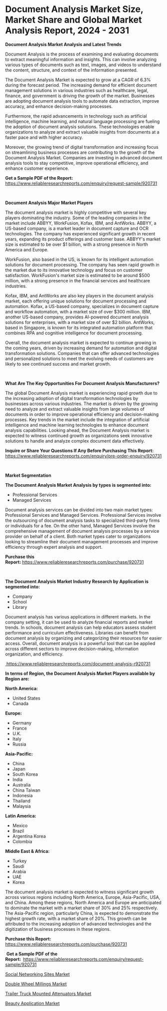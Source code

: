 <p><h1>Document Analysis Market Size, Market Share and Global Market Analysis Report, 2024 - 2031</h1></p><p><strong>Document Analysis Market Analysis and Latest Trends</strong></p>
<p><p>Document Analysis is the process of examining and evaluating documents to extract meaningful information and insights. This can involve analyzing various types of documents such as text, images, and videos to understand the content, structure, and context of the information presented.</p><p>The Document Analysis Market is expected to grow at a CAGR of 6.3% during the forecast period. The increasing demand for efficient document management solutions in various industries such as healthcare, legal, finance, and government is driving the growth of the market. Businesses are adopting document analysis tools to automate data extraction, improve accuracy, and enhance decision-making processes.</p><p>Furthermore, the rapid advancements in technology such as artificial intelligence, machine learning, and natural language processing are fueling the adoption of document analysis solutions. These technologies enable organizations to analyze and extract valuable insights from documents at a faster pace and with higher accuracy.</p><p>Moreover, the growing trend of digital transformation and increasing focus on streamlining business processes are contributing to the growth of the Document Analysis Market. Companies are investing in advanced document analysis tools to stay competitive, improve operational efficiency, and enhance customer experience.</p></p>
<p><strong>Get a Sample PDF of the Report:&nbsp;</strong> <a href="https://www.reliableresearchreports.com/enquiry/request-sample/920731">https://www.reliableresearchreports.com/enquiry/request-sample/920731</a></p>
<p>&nbsp;</p>
<p><strong>Document Analysis Major Market Players</strong></p>
<p><p>The document analysis market is highly competitive with several key players dominating the industry. Some of the leading companies in the market include ABBYY, WorkFusion, Kofax, IBM, and AntWorks. ABBYY, a US-based company, is a market leader in document capture and OCR technologies. The company has experienced significant growth in recent years, expanding its product offerings and customer base. ABBYY's market size is estimated to be over $1 billion, with a strong presence in North America and Europe.</p><p>WorkFusion, also based in the US, is known for its intelligent automation solutions for document processing. The company has seen rapid growth in the market due to its innovative technology and focus on customer satisfaction. WorkFusion's market size is estimated to be around $500 million, with a strong presence in the financial services and healthcare industries.</p><p>Kofax, IBM, and AntWorks are also key players in the document analysis market, each offering unique solutions for document processing and automation. Kofax, a US-based company, specializes in document capture and workflow automation, with a market size of over $300 million. IBM, another US-based company, provides AI-powered document analysis solutions for enterprises, with a market size of over $2 billion. AntWorks, based in Singapore, is known for its integrated automation platform that combines RPA and cognitive intelligence for document processing.</p><p>Overall, the document analysis market is expected to continue growing in the coming years, driven by increasing demand for automation and digital transformation solutions. Companies that can offer advanced technologies and personalized solutions to meet the evolving needs of customers are likely to see continued success and market growth.</p></p>
<p>&nbsp;</p>
<p><strong>What Are The Key Opportunities For Document Analysis Manufacturers?</strong></p>
<p><p>The global Document Analysis market is experiencing rapid growth due to the increasing adoption of digital transformation technologies by businesses across various industries. The market is driven by the growing need to analyze and extract valuable insights from large volumes of documents in order to improve operational efficiency and decision-making processes. Key trends in the market include the integration of artificial intelligence and machine learning technologies to enhance document analysis capabilities. Looking ahead, the Document Analysis market is expected to witness continued growth as organizations seek innovative solutions to handle and analyze complex document data effectively.</p></p>
<p><strong>Inquire or Share Your Questions If Any Before Purchasing This Report:</strong> <a href="https://www.reliableresearchreports.com/enquiry/pre-order-enquiry/920731">https://www.reliableresearchreports.com/enquiry/pre-order-enquiry/920731</a></p>
<p>&nbsp;</p>
<p><strong>Market Segmentation</strong></p>
<p><strong>The Document Analysis Market Analysis by types is segmented into:</strong></p>
<p><ul><li>Professional Services</li><li>Managed Services</li></ul></p>
<p><p>Document analysis services can be divided into two main market types: Professional Services and Managed Services. Professional Services involve the outsourcing of document analysis tasks to specialized third-party firms or individuals for a fee. On the other hand, Managed Services involve the comprehensive management of document analysis processes by a service provider on behalf of a client. Both market types cater to organizations looking to streamline their document management processes and improve efficiency through expert analysis and support.</p></p>
<p><strong>Purchase this Report:&nbsp;</strong><a href="https://www.reliableresearchreports.com/purchase/920731">https://www.reliableresearchreports.com/purchase/920731</a></p>
<p>&nbsp;</p>
<p><strong>The Document Analysis Market Industry Research by Application is segmented into:</strong></p>
<p><ul><li>Company</li><li>School</li><li>Library</li></ul></p>
<p><p>Document analysis has various applications in different markets. In the company setting, it can be used to analyze financial reports and market trends. In schools, document analysis can help educators assess student performance and curriculum effectiveness. Libraries can benefit from document analysis by organizing and categorizing their resources for easier access. Overall, document analysis is a powerful tool that can be applied across different sectors to improve decision-making, information organization, and efficiency.</p></p>
<p><a href="https://www.reliableresearchreports.com/document-analysis-r920731">&nbsp;https://www.reliableresearchreports.com/document-analysis-r920731</a></p>
<p><strong>In terms of Region, the Document Analysis Market Players available by Region are:</strong></p>
<p>
    <p> <strong> North America: </strong>
        <ul>
            <li>United States</li>
            <li>Canada</li>
        </ul>
        </p> 
    <p> <strong> Europe: </strong>
        <ul>
            <li>Germany</li>
            <li>France</li>
            <li>U.K.</li>
            <li>Italy</li>
            <li>Russia</li>
        </ul>
        </p> 
    <p> <strong> Asia-Pacific: </strong>
        <ul>
            <li>China</li>
            <li>Japan</li>
            <li>South Korea</li>
            <li>India</li>
            <li>Australia</li>
            <li>China Taiwan</li>
            <li>Indonesia</li>
            <li>Thailand</li>
            <li>Malaysia</li>
        </ul>
        </p> 
    <p> <strong> Latin America: </strong>
        <ul>
            <li>Mexico</li>
            <li>Brazil</li>
            <li>Argentina Korea</li>
            <li>Colombia</li>
        </ul>
        </p> 
    <p> <strong> Middle East & Africa: </strong>
        <ul>
            <li>Turkey</li>
            <li>Saudi</li>
            <li>Arabia</li>
            <li>UAE</li>
            <li>Korea</li>
        </ul>
    </p>
    </p>
<p><p>The document analysis market is expected to witness significant growth across various regions including North America, Europe, Asia-Pacific, USA, and China. Among these regions, North America and Europe are anticipated to dominate the market with a market share of 30% and 25% respectively. The Asia-Pacific region, particularly China, is expected to demonstrate the highest growth rate, with a market share of 20%. This growth can be attributed to the increasing adoption of advanced technologies and the digitization of business processes in these regions.</p></p>
<p><strong>Purchase this Report: </strong><a href="https://www.reliableresearchreports.com/purchase/920731">https://www.reliableresearchreports.com/purchase/920731</a></p>
<p>&nbsp;<strong>Get a Sample PDF of the Report:&nbsp;&nbsp;</strong><a href="https://www.reliableresearchreports.com/enquiry/request-sample/920731">https://www.reliableresearchreports.com/enquiry/request-sample/920731</a></p>
<p><strong></strong></p>
<p><p><a href="https://github.com/MaraKoelpin2023/Market-Research-Report-List-1/blob/main/social-networking-sites-market.md">Social Networking Sites Market</a></p><p><a href="https://www.linkedin.com/pulse/double-wheel-millings-market-report-reveals-latest-trends-growth-mdrpe">Double Wheel Millings Market</a></p><p><a href="https://www.linkedin.com/pulse/trailer-truck-mounted-attenuators-market-size-cagr-trends-cvbee?trackingId=VioiRs5Zfqz86zlTXxsnJw%3D%3D">Trailer Truck Mounted Attenuators Market</a></p><p><a href="https://github.com/AKSHATREPORTPRIME/Market-Research-Report-List-4/blob/main/beauty-application-market.md">Beauty Application Market</a></p></p>